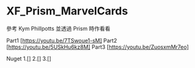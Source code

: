# XF_Prism_MarvelCards
參考 Kym Phillpotts 並透過 Prism 時作看看

Part1 [https://youtu.be/7TSwoue1-sM]
Part2 [https://youtu.be/5USkHu6kz8M]
Part3 [https://youtu.be/ZuosxmMr7eo]

Nuget
1.[]
2.[]
3.[]
